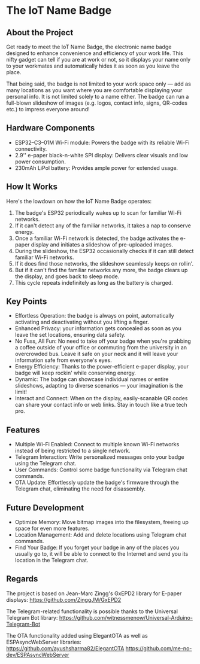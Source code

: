 # The IoT Name Badge

## About the Project

Get ready to meet the IoT Name Badge, the electronic name badge designed to enhance convenience and efficiency of your work life. This nifty gadget can tell if you are at work or not, so it displays your name only to your workmates and automatically hides it as soon as you leave the place. 

That being said, the badge is not limited to your work space only — add as many locations as you want where you are comfortable displaying your personal info. It is not limited solely to a name either. The badge can run a full-blown slideshow of images (e.g. logos, contact info, signs, QR-codes etc.) to impress everyone around!

## Hardware Components

- ESP32–C3–01M Wi-Fi module: Powers the badge with its reliable Wi-Fi connectivity.
- 2.9'' e-paper black-n-white SPI display: Delivers clear visuals and low power consumption.
- 230mAh LiPol battery: Provides ample power for extended usage.

## How It Works

Here's the lowdown on how the IoT Name Badge operates:
1. The badge's ESP32 periodically wakes up to scan for familiar Wi-Fi networks.
2. If it can't detect any of the familiar networks, it takes a nap to conserve energy.
3. Once a familiar Wi-Fi network is detected, the badge activates the e-paper display and initiates a slideshow of pre-uploaded images.
4. During the slideshow, the ESP32 occasionally checks if it can still detect familiar Wi-Fi networks.
5. If it does find those networks, the slideshow seamlessly keeps on rollin'.
6. But if it can't find the familiar networks any more, the badge clears up the display, and goes back to sleep mode.
7. This cycle repeats indefinitely as long as the battery is charged.

## Key Points

- Effortless Operation: the badge is always on point, automatically activating and deactivating without you lifting a finger.
- Enhanced Privacy: your information gets concealed as soon as you leave the set locations, ensuring data safety.
- No Fuss, All Fun: No need to take off your badge when you're grabbing a coffee outside of your office or commuting from the university in an overcrowded bus. Leave it safe on your neck and it will leave your information safe from everyone's eyes. 
- Energy Efficiency: Thanks to the power-efficient e-paper display, your badge will keep rockin' while conserving energy.
- Dynamic: The badge can showcase individual names or entire slideshows, adapting to diverse scenarios — your imagination is the limit!
- Interact and Connect: When on the display, easily-scanable QR codes can share your contact info or web links. Stay in touch like a true tech pro.

## Features

- Multiple Wi-Fi Enabled: Connect to multiple known Wi-Fi networks instead of being restricted to a single network.
- Telegram Interaction: Write personalized messages onto your badge using the Telegram chat.
- User Commands: Control some badge functionality via Telegram chat commands.
- OTA Update: Effortlessly update the badge's firmware through the Telegram chat, eliminating the need for disassembly.

## Future Development

- Optimize Memory: Move bitmap images into the filesystem, freeing up space for even more features.
- Location Management: Add and delete locations using Telegram chat commands.
- Find Your Badge: If you forget your badge in any of the places you usually go to, it will be able to connect to the Internet and send you its location in the Telegram chat.

## Regards

The project is based on Jean-Marc Zingg's GxEPD2 library for E-paper displays:
https://github.com/ZinggJM/GxEPD2
      
The Telegram-related functionality is possible thanks to the Universal Telegram Bot library:
https://github.com/witnessmenow/Universal-Arduino-Telegram-Bot

The OTA functionality added using ElegantOTA as well as ESPAsyncWebServer libraries:
https://github.com/ayushsharma82/ElegantOTA
https://github.com/me-no-dev/ESPAsyncWebServer

